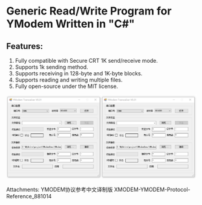 # Generic Read/Write Program for YModem Written in "C#"

## Features: 
1. Fully compatible with Secure CRT 1K send/receive mode. 
2. Supports 1k sending method. 
3. Supports receiving in 128-byte and 1K-byte blocks. 
4. Supports reading and writing multiple files.
5. Fully open-source under the MIT license. 

![](intro.gif)


Attachments: YMODEM协议参考中文译制版
XMODEM-YMODEM-Protocol-Reference_881014